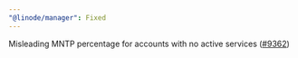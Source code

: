 ```yaml
---
"@linode/manager": Fixed
---
```


Misleading MNTP percentage for accounts with no active services ([#9362](https://github.com/linode/manager/pull/9362))
